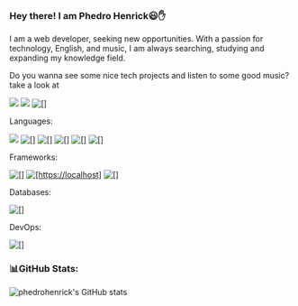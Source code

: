 ### Hey there! I am Phedro Henrick😃✋ 

I am a web developer, seeking new opportunities. With a passion for technology, English, and music, I am always searching, studying and expanding my knowledge field.

Do you wanna see some nice tech projects and listen to some good music? take a look at 

[![](https://camo.githubusercontent.com/1d99d2f4757a77c9fc08c04c545eaa8cfaa263b9809878755f97ffc390cc9c10/68747470733a2f2f696d672e736869656c64732e696f2f62616467652f4c696e6b6564496e2d2532333030373742352e7376673f7374796c653d666f722d7468652d6261646765266c6f676f3d6c696e6b6564696e266c6f676f436f6c6f723d7768697465
)](https://www.linkedin.com/in/phedro-henrick-da-silva-le%C3%A3o-b13b96234/)
[![](https://camo.githubusercontent.com/bfede9d8eadc6414aee91272f45416032310c9ccfc9918695868b17d941b406a/68747470733a2f2f696d672e736869656c64732e696f2f62616467652f506f7274666f6c696f2d3030303030303f7374796c653d666f722d7468652d6261646765266c6f676f3d76657263656c266c6f676f436f6c6f723d7768697465
)](http://localhost:5173/)
[![[]](https://img.shields.io/badge/Spotify-1ED760?&style=for-the-badge&logo=spotify&logoColor=white
)](https://open.spotify.com/playlist/31WmLf9F6otfcqq7U0UhvV?si=30e2639e52d948ad)


Languages:

[![](https://img.shields.io/badge/JavaScript-323330?style=for-the-badge&logo=javascript&logoColor=F7DF1E
)]()
[![[]](https://img.shields.io/badge/Kotlin-0095D5?&style=for-the-badge&logo=kotlin&logoColor=white
)]()
[![[]](https://img.shields.io/badge/Java-ED8B00?style=for-the-badge&logo=openjdk&logoColor=white
)]()
[![[]](https://img.shields.io/badge/TypeScript-007ACC?style=for-the-badge&logo=typescript&logoColor=white
)]()
[![[]](    https://img.shields.io/badge/HTML5-E34F26?style=for-the-badge&logo=html5&logoColor=white
)]()
[![[]](https://img.shields.io/badge/CSS3-1572B6?style=for-the-badge&logo=css3&logoColor=white
)]()

Frameworks:

[![[]](https://img.shields.io/badge/Spring-6DB33F?style=for-the-badge&logo=spring&logoColor=white
)]()
[![[https://localhost]](https://img.shields.io/badge/React-20232A?style=for-the-badge&logo=react&logoColor=61DAFB
)](https://localhost:4200)
[![[]](https://img.shields.io/badge/Angular-DD0031?style=for-the-badge&logo=angular&logoColor=white
)]()

Databases:

[![[]](https://img.shields.io/badge/PostgreSQL-316192?style=for-the-badge&logo=postgresql&logoColor=white
)]()

DevOps: 


[![[]](https://img.shields.io/badge/GIT-E44C30?style=for-the-badge&logo=git&logoColor=white
)]()


### 📊GitHub Stats:

![phedrohenrick's GitHub stats](https://github-readme-stats.vercel.app/api?username=phedrohenrick&show_icons=true&theme=tokyonight)
